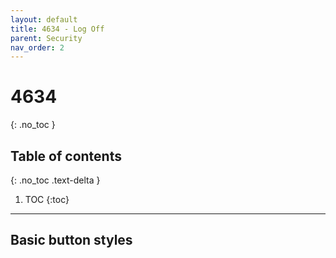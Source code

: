 ```yaml
---
layout: default
title: 4634 - Log Off
parent: Security
nav_order: 2
---
```

# 4634
{: .no_toc }

## Table of contents
{: .no_toc .text-delta }

1. TOC
{:toc}

---
## Basic button styles
